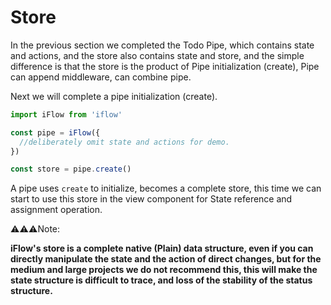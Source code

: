 # Store

In the previous section we completed the Todo Pipe, which contains state and actions, and the store also contains state and store, and the simple difference is that the store is the product of Pipe initialization (create), Pipe can append middleware, can combine pipe.

Next we will complete a pipe initialization (create).

```javascript
import iFlow from 'iflow'

const pipe = iFlow({
  //deliberately omit state and actions for demo.
})

const store = pipe.create()
```

A pipe uses `create` to initialize, becomes a complete store, this time we can start to use this store in the view component for State reference and assignment operation.


⚠️⚠️⚠️Note:

**iFlow's store is a complete native (Plain) data structure, even if you can directly manipulate the state and the action of direct changes, but for the medium and large projects we do not recommend this, this will make the state structure is difficult to trace, and loss of the stability of the status structure.**

